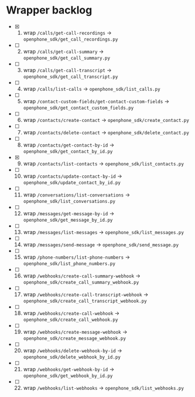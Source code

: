 # Wrapper backlog
- [x] 1. wrap `/calls/get-call-recordings` → `openphone_sdk/get_call_recordings.py`
- [ ] 2. wrap `/calls/get-call-summary` → `openphone_sdk/get_call_summary.py`
- [ ] 3. wrap `/calls/get-call-transcript` → `openphone_sdk/get_call_transcript.py`
- [ ] 4. wrap `/calls/list-calls` → `openphone_sdk/list_calls.py`
- [ ] 5. wrap `/contact-custom-fields/get-contact-custom-fields` → `openphone_sdk/get_contact_custom_fields.py`
- [ ] 6. wrap `/contacts/create-contact` → `openphone_sdk/create_contact.py`
- [ ] 7. wrap `/contacts/delete-contact` → `openphone_sdk/delete_contact.py`
- [ ] 8. wrap `/contacts/get-contact-by-id` → `openphone_sdk/get_contact_by_id.py`
 - [x] 9. wrap `/contacts/list-contacts` → `openphone_sdk/list_contacts.py`
- [ ] 10. wrap `/contacts/update-contact-by-id` → `openphone_sdk/update_contact_by_id.py`
- [ ] 11. wrap `/conversations/list-conversations` → `openphone_sdk/list_conversations.py`
- [ ] 12. wrap `/messages/get-message-by-id` → `openphone_sdk/get_message_by_id.py`
- [ ] 13. wrap `/messages/list-messages` → `openphone_sdk/list_messages.py`
- [ ] 14. wrap `/messages/send-message` → `openphone_sdk/send_message.py`
- [ ] 15. wrap `/phone-numbers/list-phone-numbers` → `openphone_sdk/list_phone_numbers.py`
- [ ] 16. wrap `/webhooks/create-call-summary-webhook` → `openphone_sdk/create_call_summary_webhook.py`
- [ ] 17. wrap `/webhooks/create-call-transcript-webhook` → `openphone_sdk/create_call_transcript_webhook.py`
- [ ] 18. wrap `/webhooks/create-call-webhook` → `openphone_sdk/create_call_webhook.py`
- [ ] 19. wrap `/webhooks/create-message-webhook` → `openphone_sdk/create_message_webhook.py`
- [ ] 20. wrap `/webhooks/delete-webhook-by-id` → `openphone_sdk/delete_webhook_by_id.py`
- [ ] 21. wrap `/webhooks/get-webhook-by-id` → `openphone_sdk/get_webhook_by_id.py`
- [ ] 22. wrap `/webhooks/list-webhooks` → `openphone_sdk/list_webhooks.py`
